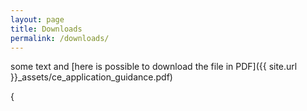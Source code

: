 ```yaml
---
layout: page
title: Downloads
permalink: /downloads/
---
```

some text and [here is possible to download the file in PDF]({{ site.url }}_assets/ce_application_guidance.pdf)



{
